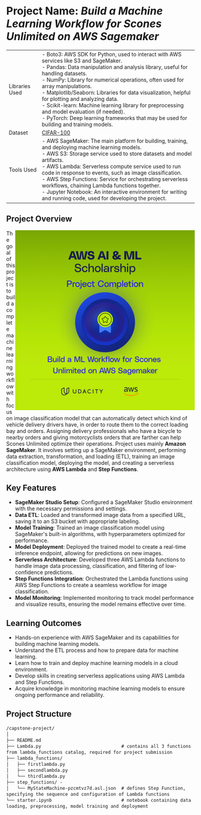 # Project Name: *Build a Machine Learning Workflow for Scones Unlimited on AWS Sagemaker*

|                    |                                                                                               |
|--------------------|-----------------------------------------------------------------------------------------------|
| Libraries Used     | - Boto3: AWS SDK for Python, used to interact with AWS services like S3 and SageMaker.<BR>- Pandas: Data manipulation and analysis library, useful for handling datasets.<BR>- NumPy: Library for numerical operations, often used for array manipulations.<BR>- Matplotlib/Seaborn: Libraries for data visualization, helpful for plotting and analyzing data.<BR>- Scikit-learn: Machine learning library for preprocessing and model evaluation (if needed).<BR>- PyTorch: Deep learning frameworks that may be used for building and training models.|
| Dataset            | [CIFAR-100](https://www.cs.toronto.edu/~kriz/cifar.html) |
| Tools Used         | - AWS SageMaker: The main platform for building, training, and deploying machine learning models.<BR>- AWS S3: Storage service used to store datasets and model artifacts.<BR>- AWS Lambda: Serverless compute service used to run code in response to events, such as image classification.<BR>- AWS Step Functions: Service for orchestrating serverless workflows, chaining Lambda functions together.<BR>- Jupyter Notebook: An interactive environment for writing and running code, used for developing the project.|


## Project Overview

<img src="img/badge.png" width="480" align="right">

The goal of this project is to build a complete machine learning workflow with focus on image classification model that can automatically detect which kind of vehicle delivery drivers have, in order to route them to the correct loading bay and orders. Assigning delivery professionals who have a bicycle to nearby orders and giving motorcyclists orders that are farther can help Scones Unlimited optimize their operations. 
Project uses mainly **Amazon SageMaker**. It involves setting up a SageMaker environment, performing data extraction, transformation, and loading (ETL), training an image classification model, deploying the model, and creating a serverless architecture using **AWS Lambda** and **Step Functions**.


## Key Features
- **SageMaker Studio Setup**: Configured a SageMaker Studio environment with the necessary permissions and settings.
- **Data ETL**: Loaded and transformed image data from a specified URL, saving it to an S3 bucket with appropriate labeling.
- **Model Training**: Trained an image classification model using SageMaker's built-in algorithms, with hyperparameters optimized for performance.
- **Model Deployment**: Deployed the trained model to create a real-time inference endpoint, allowing for predictions on new images.
- **Serverless Architecture**: Developed three AWS Lambda functions to handle image data processing, classification, and filtering of low-confidence predictions.
- **Step Functions Integration**: Orchestrated the Lambda functions using AWS Step Functions to create a seamless workflow for image classification.
- **Model Monitoring**: Implemented monitoring to track model performance and visualize results, ensuring the model remains effective over time.

## Learning Outcomes
- Hands-on experience with AWS SageMaker and its capabilities for building machine learning models.
- Understand the ETL process and how to prepare data for machine learning.
- Learn how to train and deploy machine learning models in a cloud environment.
- Develop skills in creating serverless applications using AWS Lambda and Step Functions.
- Acquire knowledge in monitoring machine learning models to ensure ongoing performance and reliability.


## Project Structure

```
/capstone-project/
│
├── README.md
├── Lambda.py                              # contains all 3 functions from lambda_functions catalog, required for project submission
├── lambda_functions/
│   ├── firstlambda.py
│   ├── secondlambda.py
│   └── thirdlambda.py
├── step_functions/ - 
│   └── MyStateMachine-pzcmtvz7d.asl.json  # defines Step Function, specifying the sequence and configuration of Lambda functions
└── starter.ipynb                          # notebook containing data loading, preprocessing, model training and deployment

```